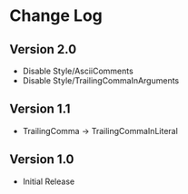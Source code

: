 # Change Log

## Version 2.0

- Disable Style/AsciiComments
- Disable Style/TrailingCommaInArguments

## Version 1.1

- TrailingComma -> TrailingCommaInLiteral

## Version 1.0

- Initial Release
